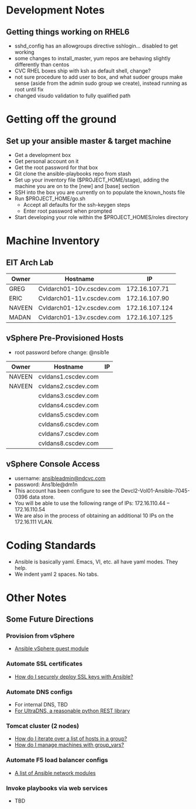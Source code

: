 
# Development Notes

## Getting things working on RHEL6
* sshd_config has an allowgroups directive sshlogin... disabled to get working
* some changes to install_master, yum repos are behaving slightly differently than centos
* CVC RHEL boxes ship with ksh as default shell, change?
* not sure procedure to add user to box, and what sudoer groups make sense (aside from the admin sudo group we create), instead running as root until fix
* changed visudo validation to fully qualified path

# Getting off the ground

## Set up your ansible master & target machine

* Get a development box
* Get personal account on it
* Get the root password for that box
* Git clone the ansible-playbooks repo from stash
* Set up your inventory file ($PROJECT_HOME/stage), adding the machine you are on to the [new] and [base] section
* SSH into the box you are currently on to populate the known_hosts file
* Run $PROJECT_HOME/go.sh
  * Accept all defaults for the ssh-keygen steps
  * Enter root password when prompted
* Start developing your role within the $PROJECT_HOMES/roles directory

# Machine Inventory

## EIT Arch Lab

| Owner | Hostname                  | IP             |
|-------|---------------------------|----------------|
| GREG 	| Cvldarch01-10v.cscdev.com | 172.16.107.71  |
| ERIC 	| Cvldarch01-11v.cscdev.com | 172.16.107.90  |
| NAVEEN| Cvldarch01-12v.cscdev.com | 172.16.107.124 |
| MADAN | Cvldarch01-13v.cscdev.com | 172.16.107.125 |

## vSphere Pre-Provisioned Hosts
* root password before change: @nsib1e

| Owner | Hostname                  | IP             |
|-------|---------------------------|----------------|
| NAVEEN| cvldans1.cscdev.com       |                |
| NAVEEN| cvldans2.cscdev.com       |                |
|       | cvldans3.cscdev.com       |                |
|       | cvldans4.cscdev.com       |                |
|       | cvldans5.cscdev.com       |                |
|       | cvldans6.cscdev.com       |                |
|       | cvldans7.cscdev.com       |                |
|       | cvldans8.cscdev.com       |                |

## vSphere Console Access
* username: ansibleadmin@ndcvc.com
* password: Ans1ble@dm1n
* This account has been configure to see the Devcl2-Vol01-Ansible-7045-0396 data store.
* You will be able to use the following range of IPs: 172.16.110.44 – 172.16.110.54
* We are also in the process of obtaining an additional 10 IPs on the 172.16.111 VLAN.

# Coding Standards
* Ansible is basically yaml. Emacs, VI, etc. all have yaml modes. They help.
* We indent yaml 2 spaces. No tabs.

# Other Notes

## Some Future Directions

### Provision from vSphere
* [Ansible vSphere guest module](http://docs.ansible.com/vsphere_guest_module.html)

### Automate SSL certificates
* [How do I securely deploy SSL keys with Ansible?](http://red-badger.com/blog/2014/02/28/deploying-ssl-keys-securely-with-ansible/)

### Automate DNS configs
* For internal DNS, TBD
* [For UltraDNS, a reasonable python REST library](http://docs.python-requests.org/en/latest/index.html)

### Tomcat cluster (2 nodes)
* [How do I iterate over a list of hosts in a group?](http://docs.ansible.com/faq.html)
* [How do I manage machines with group_vars?](https://gist.github.com/anonymous/5e1f88c5acc0dc699093)

### Automate F5 load balancer configs
* [A list of Ansible network modules](http://docs.ansible.com/list_of_network_modules.html)

### Invoke playbooks via web services
* TBD


